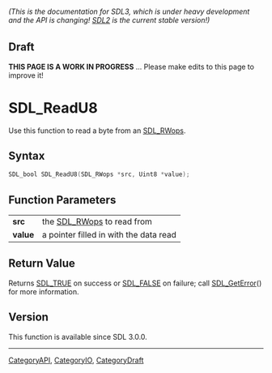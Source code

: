 ###### (This is the documentation for SDL3, which is under heavy development and the API is changing! [SDL2](https://wiki.libsdl.org/SDL2/) is the current stable version!)

## Draft

**THIS PAGE IS A WORK IN PROGRESS** ... Please make edits to this page to improve it!


<!-- #*^*^*^*^*See https://wiki.libsdl.org/SGFunctions for details on editing this page*^*^*^*^* -->
# SDL_ReadU8

Use this function to read a byte from an [SDL_RWops](SDL_RWops.md).

## Syntax

```c
SDL_bool SDL_ReadU8(SDL_RWops *src, Uint8 *value);

```

## Function Parameters

|               |                                         |
| ------------- | --------------------------------------- |
| **src**       | the [SDL_RWops](SDL_RWops.md) to read from |
| **value**     | a pointer filled in with the data read  |

## Return Value

Returns [SDL_TRUE](SDL_TRUE.md) on success or [SDL_FALSE](SDL_FALSE.md) on
failure; call [SDL_GetError](SDL_GetError.md)() for more information.

## Version

This function is available since SDL 3.0.0.

----
[CategoryAPI](CategoryAPI.md), [CategoryIO](CategoryIO.md), [CategoryDraft](CategoryDraft.md)
